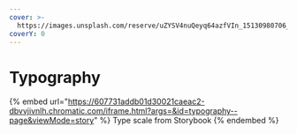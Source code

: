 ```yaml
---
cover: >-
  https://images.unsplash.com/reserve/uZYSV4nuQeyq64azfVIn_15130980706_64134efc6e_o.jpg?crop=entropy&cs=srgb&fm=jpg&ixid=MnwxOTcwMjR8MHwxfHNlYXJjaHwxfHxUeXBvZ3JhcGh5fGVufDB8fHx8MTYzNTk2MTE2OQ&ixlib=rb-1.2.1&q=85
coverY: 0
---
```


# Typography

{% embed url="https://607731addb01d30021caeac2-dbvvjivnlh.chromatic.com/iframe.html?args=&id=typography--page&viewMode=story" %}
Type scale from Storybook
{% endembed %}
